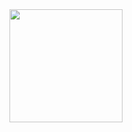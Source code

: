 
<img src="(https://github.com/Lakshyasukhralia/FlightBookingApp/blob/master/screens/device-2020-08-06-164423.png" width="200" height="200">
